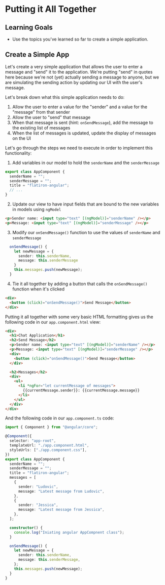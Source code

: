 # Putting it All Together

## Learning Goals

- Use the topics you've learned so far to create a simple application.

## Create a Simple App

Let's create a very simple application that allows the user to enter a message
and "send" it to the application. We're putting "send" in quotes here because
we're not (yet) actually sending a message to anyone, but we are simulating the
sending action by updating our UI with the user's message.

Let's break down what this simple application needs to do:

1. Allow the user to enter a value for the "sender" and a value for the
   "message" from that sender
2. Allow the user to "send" that message
3. When that message is sent (hint: `onSendMessage`), add the message to the
   existing list of messages
4. When the list of messages is updated, update the display of messages on the
   UI

Let's go through the steps we need to execute in order to implement this
functionality:

1. Add variables in our model to hold the `senderName` and the `senderMessage`

```typescript
export class AppComponent {
  senderName = "";
  senderMessage = "";
  title = "flatiron-angular";
  // ...
}
```

2. Update our view to have input fields that are bound to the new variables in
   models using `ngModel`

```html
<p>Sender name: <input type="text" [(ngModel)]="senderName" /></p>
<p>Message: <input type="text" [(ngModel)]="senderMessage" /></p>
```

3. Modify our `onSendMessage()` function to use the values of `senderName` and
   `senderMessage`

```typescript
  onSendMessage() {
    let newMessage = {
      sender: this.senderName,
      message: this.senderMessage
    }
    this.messages.push(newMessage);
  }
```

4. Tie it all together by adding a button that calls the `onSendMessage()`
   function when it's clicked

```html
<div>
  <button (click)="onSendMessage()">Send Message</button>
</div>
```

Putting it all together with some very basic HTML formatting gives us the
following code in our `app.component.html` view:

```html
<div>
  <h1>Chat Application</h1>
  <h2>Send Message</h2>
  <p>Sender name: <input type="text" [(ngModel)]="senderName" /></p>
  <p>Message: <input type="text" [(ngModel)]="senderMessage" /></p>
  <div>
    <button (click)="onSendMessage()">Send Message</button>
  </div>

  <h2>Messages</h2>
  <div>
    <ul>
      <li *ngFor="let currentMessage of messages">
        {{currentMessage.sender}}: {{currentMessage.message}}
      </li>
    </ul>
  </div>
</div>
```

And the following code in our `app.component.ts` code:

```typescript
import { Component } from "@angular/core";

@Component({
  selector: "app-root",
  templateUrl: "./app.component.html",
  styleUrls: ["./app.component.css"],
})
export class AppComponent {
  senderName = "";
  senderMessage = "";
  title = "flatiron-angular";
  messages = [
    {
      sender: "Ludovic",
      message: "Latest message from Ludovic",
    },
    {
      sender: "Jessica",
      message: "Latest message from Jessica",
    },
  ];

  constructor() {
    console.log("Iniating angular AppCompnent class");
  }

  onSendMessage() {
    let newMessage = {
      sender: this.senderName,
      message: this.senderMessage,
    };
    this.messages.push(newMessage);
  }
}
```
